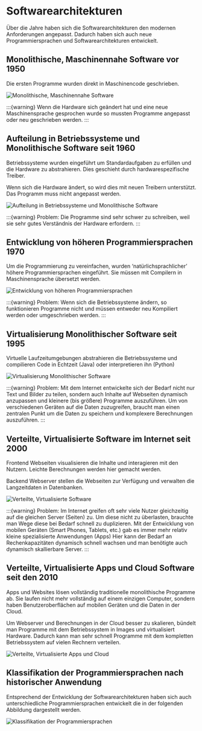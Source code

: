 # Softwarearchitekturen

Über die Jahre haben sich die Softwarearchitekturen den modernen Anforderungen angepasst. Dadurch haben sich auch neue Programmiersprachen und Softwarearchitekturen entwickelt.


## Monolithische, Maschinennahe Software vor 1950

Die ersten Programme wurden direkt in Maschinencode geschrieben.

![Monolithische, Maschinennahe Software](images/software_assembler.png)

:::{warning}
Wenn die Hardware sich geändert  hat und eine neue Maschinensprache gesprochen wurde so mussten  Programme angepasst oder neu  geschrieben werden.
:::


## Aufteilung in Betriebssysteme und Monolithische Software seit 1960

Betriebssysteme wurden eingeführt um Standardaufgaben zu erfüllen und die Hardware zu abstrahieren. Dies geschieht durch hardwarespezifische Treiber.

Wenn sich die Hardware ändert, so wird dies mit neuen Treibern unterstützt. Das Programm muss nicht angepasst werden.

![Aufteilung in Betriebssysteme und Monolithische Software](images/software_betriebssysteme.png)

:::{warning}
Problem: Die Programme sind sehr schwer zu schreiben, weil sie sehr gutes Verständnis der Hardware erfordern.
:::


## Entwicklung von höheren Programmiersprachen 1970

Um die Programmierung zu vereinfachen, wurden ‘natürlichsprachlicher’ höhere Programmiersprachen eingeführt. Sie müssen mit Compilern in Maschinensprache übersetzt werden.

![Entwicklung von höheren Programmiersprachen](images/software_hoeher.png)

:::{warning}
Problem: Wenn sich die Betriebssysteme ändern, so funktionieren Programme nicht und müssen entweder neu Kompiliert werden oder umgeschrieben werden.
:::


## Virtualisierung Monolithischer Software seit 1995

Virtuelle Laufzeitumgebungen abstrahieren die Betriebssysteme und compilieren Code in Echtzeit (Java) oder interpretieren ihn (Python)

![Virtualisierung Monolithischer Software](images/software_virtualisierung.png)

:::{warning}
Problem: Mit dem Internet entwickelte sich der Bedarf nicht nur Text und Bilder zu teilen, sondern auch Inhalte auf Webseiten dynamisch anzupassen und kleinere (bis größere) Programme auszuführen. Um von verschiedenen Geräten auf die Daten zuzugreifen, braucht man einen zentralen Punkt um die Daten zu speichern und komplexere Berechnungen auszuführen.
:::


## Verteilte, Virtualisierte Software im Internet seit 2000

Frontend Webseiten visualisieren die Inhalte und interagieren mit den Nutzern. Leichte Berechnungen werden hier gemacht werden.

Backend Webserver stellen  die Webseiten zur Verfügung und verwalten die Langzeitdaten  in Datenbanken.

![Verteilte, Virtualisierte Software](images/software_apps.png)

:::{warning}
Problem: Im Internet greifen oft sehr viele Nutzer gleichzeitig auf die gleichen Server (Seiten) zu. Um diese nicht zu überlasten, brauchte man Wege diese bei Bedarf schnell zu duplizieren. Mit der Entwicklung von mobilen Geräten (Smart Phones, Tablets, etc.) gab es immer mehr relativ kleine spezialisierte Anwendungen (Apps)  Hier kann der Bedarf an Rechenkapazitäten dynamisch schnell wachsen und man benötigte auch dynamisch skallierbare Server.
:::


## Verteilte, Virtualisierte Apps und Cloud Software seit den 2010

<!-- ![Alt text](images/software_apps_prob.png) -->

Apps und Websites lösen vollständig traditionelle monolithische Programme ab. Sie laufen nicht mehr vollständig auf einem einzigen Computer, sondern haben Benutzeroberflächen auf mobilen Geräten und die Daten in der Cloud.

Um Webserver und Berechnungen in der Cloud besser zu skalieren, bündelt man Programme mit dem Betriebssystem in Images und virtualisiert Hardware. Dadurch kann man sehr schnell Programme mit dem kompletten Betriebssystem auf vielen Rechnern verteilen.

![Verteilte, Virtualisierte Apps und Cloud](images/software_cloud.png)

## Klassifikation der Programmiersprachen nach historischer Anwendung

Entsprechend der Entwicklung der Softwarearchitekturen haben sich auch unterschiedliche Programmiersprachen entwickelt die in der folgenden Abbildung dargestellt werden.

![Klassifikation der Programmiersprachen](images/software_all.png)
